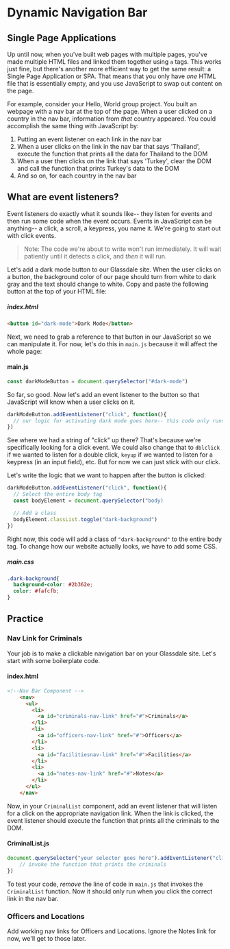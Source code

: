 # Dynamic Navigation Bar



## Single Page Applications
Up until now, when you've built web pages with multiple pages, you've made multiple HTML files and linked them together using `a` tags. This works just fine, but there's another more efficient way to get the same result: a Single Page Application or SPA. That means that you only have _one_ HTML file that is essentially empty, and you use JavaScript to swap out content on the page.

For example, consider your Hello, World group project. You built an webpage with a nav bar at the top of the page. When a user clicked on a country in the nav bar, information from _that_ country appeared. You could accomplish the same thing with JavaScript by:

1. Putting an event listener on each link in the nav bar
1. When a user clicks on the link in the nav bar that says 'Thailand', execute the function that prints all the data for Thailand to the DOM
1. When a user then clicks on the link that says 'Turkey', clear the DOM and call the function that prints Turkey's data to the DOM
1. And so on, for each country in the nav bar


## What are event listeners?
Event listeners do exactly what it sounds like-- they listen for events and then run some code when the event occurs. Events in JavaScript can be anything-- a click, a scroll, a keypress, you name it. We're going to start out with click events.

> Note: The code we're about to write won't run immediately. It will wait patiently until it detects a click, and _then_ it will run.

Let's add a dark mode button to our Glassdale site. When the user clicks on a button, the background color of our page should turn from white to dark gray and the text should change to white. Copy and paste the following button at the top of your HTML file:

##### index.html
```html
<button id="dark-mode">Dark Mode</button>
```
Next, we need to grab a reference to that button in our JavaScript so we can manipulate it. For now, let's do this in `main.js` because it will affect the whole page:
#### main.js
```js
const darkModeButton = document.querySelector("#dark-mode")
```
So far, so good. Now let's add an event listener to the button so that JavaScript will know when a user clicks on it.
```js
darkModeButton.addEventListener("click", function(){
  // our logic for activating dark mode goes here-- this code only runs AFTER the button is clicked
})
```
See where we had a string of "click" up there? That's because we're specifically looking for a click event. We could also change that to `dblclick` if we wanted to listen for a double click, `keyup` if we wanted to listen for a keypress (in an input field), etc. But for now we can just stick with our click.

Let's write the logic that we want to happen after the button is clicked:

```js
darkModeButton.addEventListener("click", function(){
  // Select the entire body tag
  const bodyElement = document.querySelector("body)

  // Add a class
  bodyElement.classList.toggle("dark-background")
})
```
Right now, this code will add a class of `"dark-background"` to the entire body tag. To change how our website actually looks, we have to add some CSS.

##### main.css
```css
.dark-background{
  background-color: #2b362e;
  color: #fafcfb;
}
```

## Practice

### Nav Link for Criminals
Your job is to make a clickable navigation bar on your Glassdale site. Let's start with some boilerplate code.

#### index.html
```html
<!--Nav Bar Component -->
    <nav>
      <ul>
        <li>
          <a id="criminals-nav-link" href="#">Criminals</a>
        </li>
        <li>
          <a id="officers-nav-link" href="#">Officers</a>
        </li>
        <li>
          <a id="facilitiesnav-link" href="#">Facilities</a>
        </li>
        <li>
          <a id="notes-nav-link" href="#">Notes</a>
        </li>
      </ul>
    </nav>
```

Now, in your `CriminalList` component, add an event listener that will listen for a click on the appropriate navigation link. When the link is clicked, the event listener should execute the function that prints all the criminals to the DOM.

#### CriminalList.js
```js
document.querySelector("your selector goes here").addEventListener("click", () => {
    // invoke the function that prints the criminals
})
```
To test your code, _remove_ the line of code in `main.js` that invokes the `CriminalList` function. Now it should only run when you click the correct link in the nav bar.

### Officers and Locations
Add working nav links for Officers and Locations. Ignore the Notes link for now, we'll get to those later.






